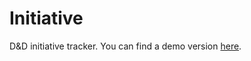 # Initiative
D&amp;D initiative tracker. You can find a demo version [here](http://unreturnable.co.uk/initiative).
